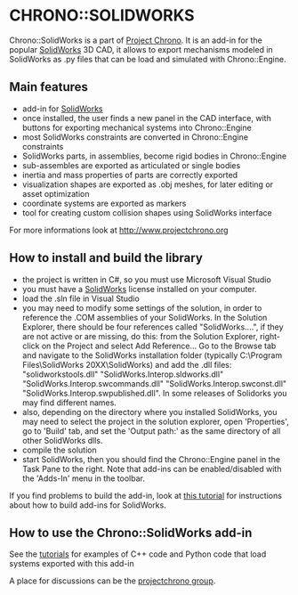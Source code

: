 CHRONO::SOLIDWORKS
==================

Chrono::SolidWorks is a part of [Project Chrono](http://www.projectchrono.org). It is an add-in for the popular [SolidWorks](http://www.solidworks.com) 3D CAD, it allows to export mechanisms modeled in SolidWorks as .py files that can be load and simulated with Chrono::Engine.


Main features
-------------

* add-in for [SolidWorks](http://www.solidworks.com)
* once installed, the user finds a new panel in the CAD interface, with buttons for exporting mechanical systems into Chrono::Engine 
* most SolidWorks constraints are converted in Chrono::Engine constraints
* SolidWorks parts, in assemblies, become rigid bodies in Chrono::Engine
* sub-assembles are exported as articulated or single bodies
* inertia and mass properties of parts are correctly exported
* visualization shapes are exported as .obj meshes, for later editing or asset optimization
* coordinate systems are exported as markers
* tool for creating custom collision shapes using SolidWorks interface

For more informations look at http://www.projectchrono.org 


How to install and build the library
------------------------------------

* the project is written in C#, so you must use Microsoft Visual Studio
* you must have a [SolidWorks](http://www.solidworks.com) license installed on your computer.  
* load the .sln file in Visual Studio
* you may need to modify some settings of the solution, in order to reference the .COM assemblies of your SolidWorks. In the Solution Explorer, there should be four references called "SolidWorks....", if they are not active or are missing, do this: from the Solution Explorer, right-click on the Project and select Add Reference... Go to the Browse tab and navigate to the SolidWorks installation folder (typically C:\Program Files\SolidWorks 20XX\SolidWorks) and add the .dll files: "solidworkstools.dll" "SolidWorks.Interop.sldworks.dll" "SolidWorks.Interop.swcommands.dll" "SolidWorks.Interop.swconst.dll" "SolidWorks.Interop.swpublished.dll". In some releases of Solidorks you may find different names.
* also, depending on the directory where you installed SolidWorks, you may need to select the project in the solution explorer, open 'Properties', go to 'Build' tab, and set the 'Output path:' as the same directory of all other SolidWorks dlls.
* compile the solution
* start SolidWorks, then you should find the Chrono::Engine panel in the Task Pane to the right. Note that add-ins can be enabled/disabled with the 'Adds-In' menu in the toolbar.

If you find problems to build the add-in, look at [this tutorial](http://www.angelsix.com/cms/products/tutorials/64-solidworks/67-creating-a-solidworks-add-in-from-scratch) for instructions about how to build add-ins for SolidWorks.

  
How to use the Chrono::SolidWorks add-in
----------------------------------------

See the [tutorials](http://www.projectchrono.org/mediawiki/index.php/Tutorials) for examples of C++ code and Python code that load systems exported with this add-in

A place for discussions can be the [projectchrono group](https://groups.google.com/forum/#!forum/projectchrono).

